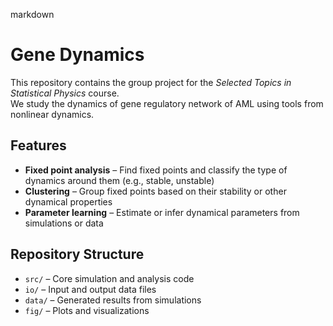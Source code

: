 markdown
# Gene Dynamics

This repository contains the group project for the *Selected Topics in Statistical Physics* course.  
We study the dynamics of gene regulatory network of AML using tools from nonlinear dynamics.

## Features
- **Fixed point analysis** – Find fixed points and classify the type of dynamics around them (e.g., stable, unstable)
- **Clustering** – Group fixed points based on their stability or other dynamical properties
- **Parameter learning** – Estimate or infer dynamical parameters from simulations or data

## Repository Structure
- `src/` – Core simulation and analysis code
- `io/` – Input and output data files
- `data/` – Generated results from simulations
- `fig/` – Plots and visualizations
